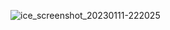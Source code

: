 ![ice_screenshot_20230111-222025](https://user-images.githubusercontent.com/58841467/211921950-60084511-824e-4bad-93ec-a0f1434104a8.png)
